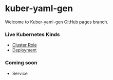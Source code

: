 # kuber-yaml-gen

Welcome to Kuber-yaml-gen GitHub pages branch.

### Live Kubernetes Kinds

 - [Cluster Role](https://mohansai1997.github.io/kuber-yaml-gen/ClusterRole/ClusterRole.html)
 - [Deployment](https://mohansai1997.github.io/kuber-yaml-gen/Deployment/Deployment.html)
 
 ### Coming soon
 
 - Service
